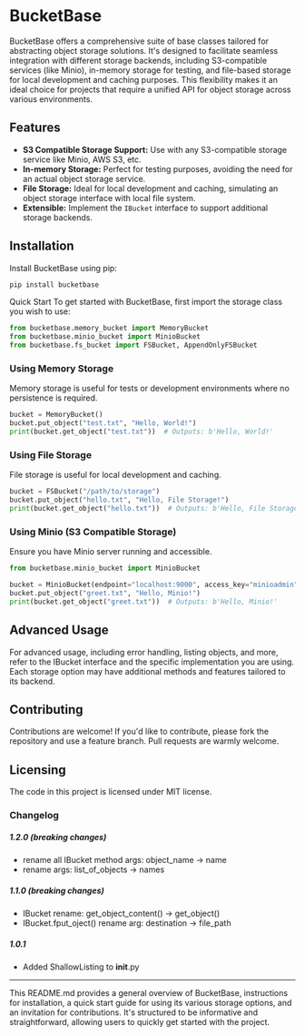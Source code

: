 # BucketBase

BucketBase offers a comprehensive suite of base classes tailored for abstracting object storage solutions. It's designed to facilitate seamless integration with different storage backends, including S3-compatible services (like Minio), in-memory storage for testing, and file-based storage for local development and caching purposes. This flexibility makes it an ideal choice for projects that require a unified API for object storage across various environments.

## Features

- **S3 Compatible Storage Support:** Use with any S3-compatible storage service like Minio, AWS S3, etc.
- **In-memory Storage:** Perfect for testing purposes, avoiding the need for an actual object storage service.
- **File Storage:** Ideal for local development and caching, simulating an object storage interface with local file system.
- **Extensible:** Implement the `IBucket` interface to support additional storage backends.

## Installation

Install BucketBase using pip:

```bash
pip install bucketbase
```
Quick Start
To get started with BucketBase, first import the storage class you wish to use:

```python
from bucketbase.memory_bucket import MemoryBucket
from bucketbase.minio_bucket import MinioBucket
from bucketbase.fs_bucket import FSBucket, AppendOnlyFSBucket
```

### Using Memory Storage
Memory storage is useful for tests or development environments where no persistence is required.

```python
bucket = MemoryBucket()
bucket.put_object("test.txt", "Hello, World!")
print(bucket.get_object("test.txt"))  # Outputs: b'Hello, World!'
```

### Using File Storage
File storage is useful for local development and caching.

```python
bucket = FSBucket("/path/to/storage")
bucket.put_object("hello.txt", "Hello, File Storage!")
print(bucket.get_object("hello.txt"))  # Outputs: b'Hello, File Storage!'
```

### Using Minio (S3 Compatible Storage)
Ensure you have Minio server running and accessible.

```python
from bucketbase.minio_bucket import MinioBucket

bucket = MinioBucket(endpoint="localhost:9000", access_key="minioadmin", secret_key="minioadmin", secure=False)
bucket.put_object("greet.txt", "Hello, Minio!")
print(bucket.get_object("greet.txt"))  # Outputs: b'Hello, Minio!'
```

## Advanced Usage
For advanced usage, including error handling, listing objects, and more, refer to the IBucket interface and the specific implementation you are using. Each storage option may have additional methods and features tailored to its backend.

## Contributing
Contributions are welcome! If you'd like to contribute, please fork the repository and use a feature branch. Pull requests are warmly welcome.

## Licensing
The code in this project is licensed under MIT license.

### Changelog

##### 1.2.0 (breaking changes)
- rename all IBucket method args: object_name -> name
- rename args: list_of_objects -> names

##### 1.1.0 (breaking changes)
- IBucket rename: get_object_content() -> get_object()
- IBucket.fput_oject() rename arg: destination -> file_path

##### 1.0.1
- Added ShallowListing to __init__.py

---
This README.md provides a general overview of BucketBase, instructions for installation, a quick start guide for using its various storage options, and an invitation for contributions. It's structured to be informative and straightforward, allowing users to quickly get started with the project.

